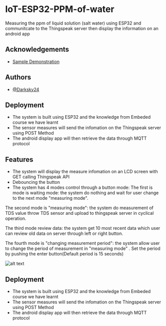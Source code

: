 
# IoT-ESP32-PPM-of-water
Measuring the ppm of liquid solution (salt water) using ESP32 and communitcate to the Thingspeak server
then display the information on an android app

## Acknowledgements

 - [Sample Demonstration](https://www.youtube.com/watch?v=b-bDwB62Qgw)


## Authors

- [@Darksky24](https://github.com/Darksky24)


## Deployment

- The system is built using ESP32 and the knowledge from Embeded course we have learnt
- The sensor measures will send the infomation on the Thingspeak server using POST Method
- The android display app will then retrieve the data through MQTT protocol

## Features

- The system will display the measure infomation on an LCD screen with GET calling Thingspeak API
- Debouncing the button
- The system has 4 modes control through a button mode:
The first is mode is waiting mode: the system do nothing and wait for user change to the next mode
"measuring mode".

The second mode is "measuring mode": the system do measurement of TDS value throw TDS
sensor and upload to thingspeak server in cyclical operation.

The third mode review data: the system get 10 most recent data which user can review old data on server through left or right button.

The fourth mode is "changing measurement period": the system allow user to change the period
of measurement in "measuring mode" . Set the period by pushing the enter button(Default period is 15 seconds) 

![alt text](https://user-images.githubusercontent.com/91105484/168829306-7d8530da-26d7-4c58-9b4f-4758cc0c51f6.jpg)
## Deployment

- The system is built using ESP32 and the knowledge from Embeded course we have learnt
- The sensor measures will send the infomation on the Thingspeak server using POST Method
- The android display app will then retrieve the data through MQTT protocol
